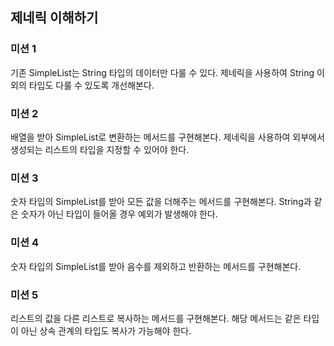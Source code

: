 ## 제네릭 이해하기

### 미션 1

기존 SimpleList는 String 타입의 데이터만 다룰 수 있다.
제네릭을 사용하여 String 이외의 타입도 다룰 수 있도록 개선해본다.

### 미션 2

배열을 받아 SimpleList로 변환하는 메서드를 구현해본다.
제네릭을 사용하여 외부에서 생성되는 리스트의 타입을 지정할 수 있어야 한다.

### 미션 3

숫자 타입의 SimpleList를 받아 모든 값을 더해주는 메서드를 구현해본다.
String과 같은 숫자가 아닌 타입이 들어올 경우 예외가 발생해야 한다.

### 미션 4

숫자 타입의 SimpleList를 받아 음수를 제외하고 반환하는 메서드를 구현해본다.

### 미션 5

리스트의 값을 다른 리스트로 복사하는 메서드를 구현해본다.
해당 메서드는 같은 타입이 아닌 상속 관계의 타입도 복사가 가능해야 한다.
